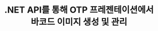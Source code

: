 ---
############################# Static ############################
layout: "auto-gen-gist"
draft: false
path: "ko/assembly/net/barcode/otp/"
otherformats: PPT PPTX PPTM PPS PPSX PPSM POT POTX POTM ODP 

############################# Head ############################
head_title: "OTP 프레젠테이션에서 바코드 이미지 생성을 위한 .NET API"
head_description: "GroupDocs.Assembly .NET API를 사용하면 개발자가 프레젠테이션(PPT, PPTX, PPTM, PPS, PPSX, PPSM, POT 및 ODP) 문서 내에 바코드 이미지를 만들고 삽입할 수 있습니다."

############################# Header ############################
title: ".NET API를 통해 OTP 프레젠테이션에서 바코드 이미지 생성 및 관리"
description: " GroupDocs.Assembly를 사용하면 .NET 프로그래머가 C#, ASP.NET 및 기타 .NET 앱 내의 OTP 프레젠테이션에서 바코드 이미지를 동적으로 생성, 수정 및 관리할 수 있습니다."

######################### Download Button #######################
button:
    enable: true

############################# About ############################
about:
    enable: true
    title: "프레젠테이션 내부에 바코드를 생성하고 배치하는 방법은 무엇입니까?"
    content: |
      프레젠테이션은 발표자의 정보를 청중에게 전달하는 좋은 방법입니다. 텍스트 문서보다 쉽게 이해할 수 있어 기업, 기업인, 교사, 학생 등 폭넓게 활용하고 있습니다. 바코드 사용은 거의 모든 유형의 비즈니스에서 식별을 위해 매우 보편화되고 있습니다. GroupDocs.Assembly .NET API를 사용하면 PowerPoint 및 PPT, PPTX, PPTM, PPS, PPSX, PPSM, POT, POTX, POTM, ODP 등과 같은 기타 유형의 프레젠테이션 내부에 바코드 이미지를 만들고 삽입할 수 있습니다. 일반적으로 사용되는 여러 1D 및 2D 바코드 유형을 지원합니다. 또한 프레젠테이션 슬라이드의 바코드 사용자 지정을 완벽하게 지원하며 바코드 이미지 크기 조정, 앞뒤 색상 설정, 글꼴 변경, 바코드 텍스트 배치 향상, 바코드 이미지 해상도 설정 등을 수행할 수 있습니다. 

############################# content ############################
steps:
    enable: true
    block:
    - title_left: "OTP 프레젠테이션에 바코드 추가"
      content_left: |
       아래 C# .NET 코드는 사용자가 지원되는 다양한 기호를 사용하여 바코드 이미지를 동적으로 생성하고 이를 Microsoft PowerPoint OTP 프레젠테이션 슬라이드에 삽입하는 방법을 보여줍니다.
      
      title_right: ".NET을 통해 OTP 파일에 바코드 삽입"
      content_right: |
        * [DocumentAssembler](https://apireference.groupdocs.com/assembly/net/groupdocs.assembly/documentassembler)의 인스턴스를 만듭니다.
        * 다음 파라미터로 [AssembleDocument]( https://apireference.groupdocs.com/assembly/net/groupdocs.assembly.documentassembler/assembledocument/methods/1) 메서드를 호출합니다.
          * 템플릿 문서를 읽는 스트림.
          * 결과 문서를 작성하는 스트림.
          * 문서 로드 및 저장을 위한 추가 옵션.
          * 데이터 소스 개체에 대한 정보입니다.
     
      gisthash: "1eb55d05b653c510028185fea185dabe"
      gistfile: "create_barcodes_in_presentations.cs"

    - title_left: "시스템 요구 사항"
      content_left: |
       GroupDocs.Assembly .NET API는 모든 주요 플랫폼 및 운영 체제에서 지원됩니다. 전체 시스템 요구 사항 가이드를 보려면 [시스템 요구 사항](https://docs.groupdocs.com/assembly/net/system-requirements/)을 방문하십시오. 아래 코드를 실행하기 전에 다음 전제 조건이 컴퓨터에 설치되어 있는지 확인하십시오. 체계:
        * 운영 체제: 마이크로소프트 윈도우, 리눅스, 맥OS
        * 개발 환경: Visual Studio, Xamarin, MonoDevelop 등
        * 프레임워크: .NET Framework, .NET Standard, .NET Core, Mono
        * [NuGet](https://www.nuget.org/packages/GroupDocs.Assembly/)에서 최신 버전의 GroupDocs.Assembly .NET API를 가져옵니다.
        
      title_right: "GroupDocs.Assembly를 사용하는 이유"
      content_right: |
       * 사용자가 템플릿에서 사용자 정의 문서를 만들 수 있습니다.
       * 문서 생성 및 자동화를 위해 추가 소프트웨어가 필요하지 않습니다.
       * 데이터 소스를 기반으로 출력 문서를 생성하는 기능
       * 보고서에 문서 내용을 동적으로 삽입
       * 동적으로 이메일 첨부 파일 첨부 및 보고서에 하이퍼링크 삽입
       * 빈 단락 자동 제거
       * 여러 데이터 형식에 대한 완벽한 지원
       * 동적 이메일 첨부 파일 지원

demos:
    enable: true
        

more_formats:
    enable: true


back_to_top:
    enable: true
---